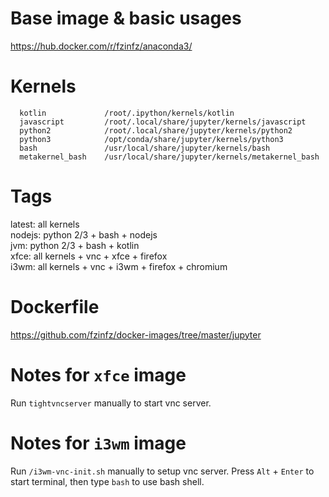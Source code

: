 # Base image & basic usages
https://hub.docker.com/r/fzinfz/anaconda3/

# Kernels
```
  kotlin             /root/.ipython/kernels/kotlin
  javascript         /root/.local/share/jupyter/kernels/javascript
  python2            /root/.local/share/jupyter/kernels/python2
  python3            /opt/conda/share/jupyter/kernels/python3
  bash               /usr/local/share/jupyter/kernels/bash
  metakernel_bash    /usr/local/share/jupyter/kernels/metakernel_bash
```

# Tags
latest:	all kernels  
nodejs:	python 2/3 + bash + nodejs  
jvm: 	python 2/3 + bash + kotlin  
xfce:	all kernels + vnc + xfce + firefox  
i3wm:	all kernels + vnc + i3wm + firefox + chromium  

# Dockerfile
https://github.com/fzinfz/docker-images/tree/master/jupyter

# Notes for `xfce` image
Run `tightvncserver` manually to start vnc server.

# Notes for `i3wm` image
Run `/i3wm-vnc-init.sh` manually to setup vnc server.
Press `Alt` + `Enter` to start terminal, then type `bash` to use bash shell.
